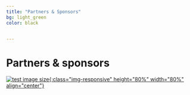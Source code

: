 ```yaml
---
title: "Partners & Sponsors"
bg: light_green
color: black


---
```


# Partners & sponsors

<a href="https://www.fuw.edu.pl/faculty-of-physics-home.html">![test image size](/img/sponsors/logo_FUW.jpg?style=centerme){:class="img-responsive" height="80%" width="80%" align="center"}</a>
